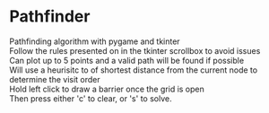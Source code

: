 # Pathfinder
Pathfinding algorithm with pygame and tkinter <br />
Follow the rules presented on in the tkinter scrollbox to avoid issues <br />
Can plot up to 5 points and a valid path will be found if possible <br />
Will use a heurisitc to of shortest distance from the current node to determine the visit order <br />
Hold left click to draw a barrier once the grid is open <br />
Then press either 'c' to clear, or 's' to solve.
